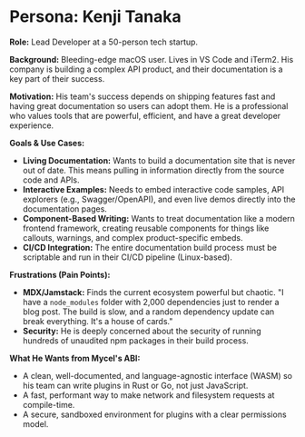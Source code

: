 # Persona: Kenji Tanaka

**Role:** Lead Developer at a 50-person tech startup.

**Background:** Bleeding-edge macOS user. Lives in VS Code and iTerm2. His company is building a complex API product, and their documentation is a key part of their success.

**Motivation:** His team's success depends on shipping features fast and having great documentation so users can adopt them. He is a professional who values tools that are powerful, efficient, and have a great developer experience.

**Goals & Use Cases:**

*   **Living Documentation:** Wants to build a documentation site that is never out of date. This means pulling in information directly from the source code and APIs.
*   **Interactive Examples:** Needs to embed interactive code samples, API explorers (e.g., Swagger/OpenAPI), and even live demos directly into the documentation pages.
*   **Component-Based Writing:** Wants to treat documentation like a modern frontend framework, creating reusable components for things like callouts, warnings, and complex product-specific embeds.
*   **CI/CD Integration:** The entire documentation build process must be scriptable and run in their CI/CD pipeline (Linux-based).

**Frustrations (Pain Points):**

*   **MDX/Jamstack:** Finds the current ecosystem powerful but chaotic. "I have a `node_modules` folder with 2,000 dependencies just to render a blog post. The build is slow, and a random dependency update can break everything. It's a house of cards."
*   **Security:** He is deeply concerned about the security of running hundreds of unaudited npm packages in their build process.

**What He Wants from Mycel's ABI:**

*   A clean, well-documented, and language-agnostic interface (WASM) so his team can write plugins in Rust or Go, not just JavaScript.
*   A fast, performant way to make network and filesystem requests at compile-time.
*   A secure, sandboxed environment for plugins with a clear permissions model.
